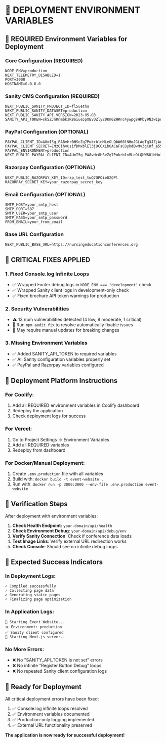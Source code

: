 # 🚀 DEPLOYMENT ENVIRONMENT VARIABLES

## 🔧 **REQUIRED Environment Variables for Deployment**

### **Core Configuration (REQUIRED)**
```env
NODE_ENV=production
NEXT_TELEMETRY_DISABLED=1
PORT=3000
HOSTNAME=0.0.0.0
```

### **Sanity CMS Configuration (REQUIRED)**
```env
NEXT_PUBLIC_SANITY_PROJECT_ID=fl5uetho
NEXT_PUBLIC_SANITY_DATASET=production
NEXT_PUBLIC_SANITY_API_VERSION=2023-05-03
SANITY_API_TOKEN=sk5ZJnKnmbkzR8oiue5pXEvOZly20Km0ZHRnc4ywpg8HPby9N3wipoQsOHMSIIj1yTF0dtccBarQQsL2P0YwmP5Uf8QeoHP44FleIkjPXotKSmGPwzkdpDjC2nA1Fbic5W5QnQeghKuQTfnsqLKIWvP4q5idSUpopClvl0BLJcAJTQeBZoQy
```

### **PayPal Configuration (OPTIONAL)**
```env
PAYPAL_CLIENT_ID=AUmI5g_PA8vHr0HSeZq7PukrblnMLeOLQbW60lNHoJGLAqTg3JZjAeracZmAh1WSuuqmZnUIJxLdzGXc
PAYPAL_CLIENT_SECRET=EMzGihvUsifDMxblEl3j9CGXLbOACaFsC8ykdBwMv3gK8f_a5S7NulJ9sSqe4atrt2d_2bCo7TBZ6x01
PAYPAL_ENVIRONMENT=production
NEXT_PUBLIC_PAYPAL_CLIENT_ID=AUmI5g_PA8vHr0HSeZq7PukrblnMLeOLQbW60lNHoJGLAqTg3JZjAeracZmAh1WSuuqmZnUIJxLdzGXc
```

### **Razorpay Configuration (OPTIONAL)**
```env
NEXT_PUBLIC_RAZORPAY_KEY_ID=rzp_test_tuQ7OPOieO2QPl
RAZORPAY_SECRET_KEY=your_razorpay_secret_key
```

### **Email Configuration (OPTIONAL)**
```env
SMTP_HOST=your_smtp_host
SMTP_PORT=587
SMTP_USER=your_smtp_user
SMTP_PASS=your_smtp_password
FROM_EMAIL=your_from_email
```

### **Base URL Configuration**
```env
NEXT_PUBLIC_BASE_URL=https://nursingeducationconferences.org
```

## 🚨 **CRITICAL FIXES APPLIED**

### **1. Fixed Console.log Infinite Loops**
- ✅ Wrapped Footer debug logs in `NODE_ENV === 'development'` check
- ✅ Wrapped Sanity client logs in development-only check
- ✅ Fixed brochure API token warnings for production

### **2. Security Vulnerabilities**
- ⚠️ 13 npm vulnerabilities detected (4 low, 8 moderate, 1 critical)
- 🔧 Run `npm audit fix` to resolve automatically fixable issues
- 🔧 May require manual updates for breaking changes

### **3. Missing Environment Variables**
- ✅ Added SANITY_API_TOKEN to required variables
- ✅ All Sanity configuration variables properly set
- ✅ PayPal and Razorpay variables configured

## 🔧 **Deployment Platform Instructions**

### **For Coolify:**
1. Add all REQUIRED environment variables in Coolify dashboard
2. Redeploy the application
3. Check deployment logs for success

### **For Vercel:**
1. Go to Project Settings → Environment Variables
2. Add all REQUIRED variables
3. Redeploy from dashboard

### **For Docker/Manual Deployment:**
1. Create `.env.production` file with all variables
2. Build with: `docker build -t event-website .`
3. Run with: `docker run -p 3000:3000 --env-file .env.production event-website`

## 🧪 **Verification Steps**

After deployment with environment variables:

1. **Check Health Endpoint**: `your-domain/api/health`
2. **Check Environment Debug**: `your-domain/api/debug/env`
3. **Verify Sanity Connection**: Check if conference data loads
4. **Test Image Links**: Verify external URL redirection works
5. **Check Console**: Should see no infinite debug loops

## 🎯 **Expected Success Indicators**

### **In Deployment Logs:**
```
✓ Compiled successfully
✓ Collecting page data
✓ Generating static pages
✓ Finalizing page optimization
```

### **In Application Logs:**
```
🚀 Starting Event Website...
📊 Environment: production
✅ Sanity client configured
🎯 Starting Next.js server...
```

### **No More Errors:**
- ❌ No "SANITY_API_TOKEN is not set" errors
- ❌ No infinite "Register Button Debug" loops
- ❌ No repeated Sanity client configuration logs

## 🚀 **Ready for Deployment**

All critical deployment errors have been fixed:
1. ✅ Console.log infinite loops resolved
2. ✅ Environment variables documented
3. ✅ Production-only logging implemented
4. ✅ External URL functionality preserved

**The application is now ready for successful deployment!**
